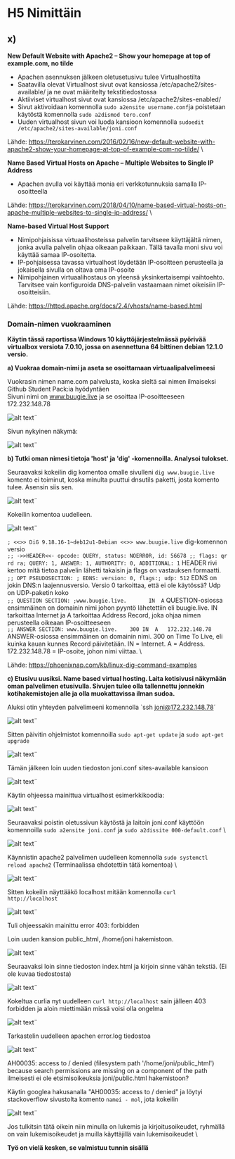 # H5 Nimittäin #
  
## x) ##  
**New Default Website with Apache2 – Show your homepage at top of example.com, no tilde**
- Apachen asennuksen jälkeen oletusetusivu tulee Virtualhostilta
- Saatavilla olevat Virtualhost sivut ovat kansiossa /etc/apache2/sites-available/ ja ne ovat määritelty tekstitiedostossa
- Aktiiviset virtualhost sivut ovat kansiossa /etc/apache2/sites-enabled/
- Sivut aktivoidaan komennolla `sudo a2ensite username.conf`ja poistetaan käytöstä komennolla `sudo a2dismod tero.conf`
- Uuden virtualhost sivun voi luoda kansioon komennolla `sudoedit /etc/apache2/sites-available/joni.conf`

Lähde: https://terokarvinen.com/2016/02/16/new-default-website-with-apache2-show-your-homepage-at-top-of-example-com-no-tilde/ \

**Name Based Virtual Hosts on Apache – Multiple Websites to Single IP Address**
- Apachen avulla voi käyttää monia eri verkkotunnuksia samalla IP-osoitteella
  
Lähde: https://terokarvinen.com/2018/04/10/name-based-virtual-hosts-on-apache-multiple-websites-to-single-ip-address/ \

**Name-based Virtual Host Support**
  - Nimipohjaisissa virtuaalihosteissa palvelin tarvitseee käyttäjältä nimen, jonka avulla palvelin ohjaa oikeaan paikkaan. Tällä tavalla moni sivu voi käyttää samaa IP-osoitetta.
  - IP-pohjaisessa tavassa virtualhost löydetään IP-osoitteen perusteella ja jokaisella sivulla on oltava oma IP-osoite
  - Nimipohjainen virtuaalihostaus on yleensä yksinkertaisempi vaihtoehto. Tarvitsee vain konfiguroida DNS-palvelin vastaamaan nimet oikeisiin IP-osoitteisiin.

Lähde: https://httpd.apache.org/docs/2.4/vhosts/name-based.html

  ### Domain-nimen vuokraaminen    ###
  **Käytin tässä raportissa Windows 10 käyttöjärjestelmässä pyörivää virtualbox versiota 7.0.10, jossa on asennettuna 64 bittinen debian 12.1.0 versio.**

  **a) Vuokraa domain-nimi ja aseta se osoittamaan virtuaalipalvelimeesi**

  Vuokrasin nimen name.com palvelusta, koska sieltä sai nimen ilmaiseksi Github Student Pack:ia hyödyntäen \
  Sivuni nimi on www.buugie.live ja se osoittaa IP-osoitteeseen 172.232.148.78

  ![alt text](https://github.com/faltjon/linuxkurssi/blob/main/h5/kuvat/nimi_osoite.png " ")¨

  Sivun nykyinen näkymä:

  ![alt text](https://github.com/faltjon/linuxkurssi/blob/main/h5/kuvat/2-sivu.png " ")¨

  **b) Tutki oman nimesi tietoja 'host' ja 'dig' -komennoilla. Analysoi tulokset.**

  Seuraavaksi kokeilin dig komentoa omalle sivulleni `dig www.buugie.live`\
  komento ei toiminut, koska minulta puuttui dnsutils paketti, josta komento tulee. Asensin siis sen.

  ![alt text](https://github.com/faltjon/linuxkurssi/blob/main/h5/kuvat/3-dnsutils.png " ")¨

  Kokeilin komentoa uudelleen.

  ![alt text](https://github.com/faltjon/linuxkurssi/blob/main/h5/kuvat/4-dig.png " ")¨

  `; <<>> DiG 9.18.16-1~deb12u1-Debian <<>> www.buugie.live` dig-komennon versio \
  `;; ->>HEADER<<- opcode: QUERY, status: NOERROR, id: 56678
;; flags: qr rd ra; QUERY: 1, ANSWER: 1, AUTHORITY: 0, ADDITIONAL: 1` HEADER rivi kertoo mitä tietoa palvelin lähetti takaisin ja flags on vastauksen formaatti. \
`;; OPT PSEUDOSECTION:
; EDNS: version: 0, flags:; udp: 512` EDNS on jokin DNS:n laajennusversio. Versio 0 tarkoittaa, että ei ole käytössä? Udp on UDP-paketin koko \
`;; QUESTION SECTION:
;www.buugie.live.		IN	A` QUESTION-osiossa ensimmäinen on domainin nimi johon pyyntö lähetettiin eli buugie.live. IN tarkoittaa Internet ja A tarkoittaa Address Record, joka ohjaa nimen perusteella oikeaan IP-osoitteeseen \
`;; ANSWER SECTION:
www.buugie.live.	300	IN	A	172.232.148.78` ANSWER-osiossa ensimmäinen on domainin nimi. 300 on Time To Live, eli kuinka kauan kunnes Record päivitetään. IN = Internet. A = Address. 172.232.148.78 = IP-osoite, johon nimi viittaa. \

Lähde: https://phoenixnap.com/kb/linux-dig-command-examples

**c) Etusivu uusiksi. Name based virtual hosting. Laita kotisivusi näkymään oman palvelimen etusivulla. Sivujen tulee olla tallennettu jonnekin kotihakemistojen alle ja olla muokattavissa ilman sudoa.**

Aluksi otin yhteyden palvelimeeni komennolla `ssh joni@172.232.148.78´

 ![alt text](https://github.com/faltjon/linuxkurssi/blob/main/h5/kuvat/5-ssh.png " ")¨

Sitten päivitin ohjelmistot komennoilla `sudo apt-get update` ja `sudo apt-get upgrade`

 ![alt text](https://github.com/faltjon/linuxkurssi/blob/main/h5/kuvat/6-update.png " ")¨

 Tämän jälkeen loin uuden tiedoston joni.conf sites-available kansioon

 ![alt text](https://github.com/faltjon/linuxkurssi/blob/main/h5/kuvat/7-virtualhost.png " ")¨

 Käytin ohjeessa mainittua virtualhost esimerkkikoodia:

 ![alt text](https://github.com/faltjon/linuxkurssi/blob/main/h5/kuvat/8-conf.png " ")¨

 Seuraavaksi poistin oletussivun käytöstä ja laitoin joni.conf käyttöön komennoilla `sudo a2ensite joni.conf` ja `sudo a2dissite 000-default.conf` \
 
![alt text](https://github.com/faltjon/linuxkurssi/blob/main/h5/kuvat/9-a2ensite.png " ")¨

Käynnistin apache2 palvelimen uudelleen komennolla `sudo systemctl reload apache2` (Terminaalissa ehdotettiin tätä komentoa) \

![alt text](https://github.com/faltjon/linuxkurssi/blob/main/h5/kuvat/10-reload.png " ")¨

Sitten kokeilin näyttääkö localhost mitään komennolla `curl http://localhost`

![alt text](https://github.com/faltjon/linuxkurssi/blob/main/h5/kuvat/11-curl.png " ")¨

Tuli ohjeessakin mainittu error 403: forbidden

Loin uuden kansion public_html, /home/joni hakemistoon.

![alt text](https://github.com/faltjon/linuxkurssi/blob/main/h5/kuvat/12-public-html.png " ")¨

Seuraavaksi loin sinne tiedoston index.html ja kirjoin sinne vähän tekstiä. (Ei ole kuvaa tiedostosta) 

![alt text](https://github.com/faltjon/linuxkurssi/blob/main/h5/kuvat/13-index.png " ")¨

Kokeltua curlia nyt uudelleen `curl http://localhost` sain jälleen 403 forbidden ja aloin miettimään missä voisi olla ongelma

![alt text](https://github.com/faltjon/linuxkurssi/blob/main/h5/kuvat/14-error.png " ")¨

Tarkastelin uudelleen apachen error.log tiedostoa

![alt text](https://github.com/faltjon/linuxkurssi/blob/main/h5/kuvat/15-errorlog.png " ")¨

AH00035: access to / denied (filesystem path '/home/joni/public_html') because search permissions are missing on a component of the path \
ilmeisesti ei ole etsimisoikeuksia joni/public.html hakemistoon?

Käytin googlea hakusanalla "AH00035: access to / denied" ja löytyi stackoverflow sivustolta komento `namei - mol`, jota kokeilin 

![alt text](https://github.com/faltjon/linuxkurssi/blob/main/h5/kuvat/16-namei.png " ")¨

Jos tulkitsin tätä oikein niin minulla on lukemis ja kirjoitusoikeudet, ryhmällä on vain lukemisoikeudet ja muilla käyttäjillä vain lukemisoikeudet \




**Työ on vielä kesken, se valmistuu tunnin sisällä**

  
